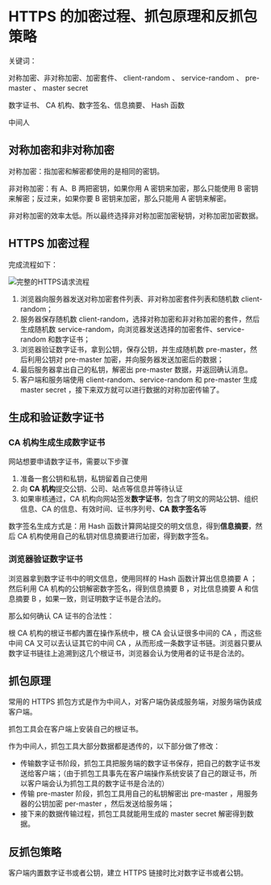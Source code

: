 # HTTPS 的加密过程、抓包原理和反抓包策略

关键词：

对称加密、非对称加密、加密套件、 client-random 、 service-random 、 pre-master 、 master secret

数字证书、 CA 机构、数字签名、信息摘要、 Hash 函数

中间人

## 对称加密和非对称加密

对称加密：指加密和解密都使用的是相同的密钥。

非对称加密：有 A、B 两把密钥，如果你用 A 密钥来加密，那么只能使用 B 密钥来解密；反过来，如果你要 B 密钥来加密，那么只能用 A 密钥来解密。

非对称加密的效率太低。所以最终选择非对称加密加密秘钥，对称加密加密数据。

## HTTPS 加密过程

完成流程如下：

![完整的HTTPS请求流程](http://storage.icyc.cc/p/20211124/rc-upload-1637669042783-8.png)

1. 浏览器向服务器发送对称加密套件列表、非对称加密套件列表和随机数 client-random；
2. 服务器保存随机数 client-random，选择对称加密和非对称加密的套件，然后生成随机数 service-random，向浏览器发送选择的加密套件、service-random 和数字证书；
3. 浏览器验证数字证书，拿到公钥，保存公钥，并生成随机数 pre-master，然后利用公钥对 pre-master 加密，并向服务器发送加密后的数据；
4. 最后服务器拿出自己的私钥，解密出 pre-master 数据，并返回确认消息。
5. 客户端和服务端使用 client-random、service-random 和 pre-master 生成 master secret ，接下来双方就可以进行数据的对称加密传输了。

## 生成和验证数字证书

### CA 机构生成生成数字证书

网站想要申请数字证书，需要以下步骤

1. 准备一套公钥和私钥，私钥留着自己使用
2. 向 **CA 机构**提交公钥、公司、站点等信息并等待认证
3. 如果审核通过，CA 机构向网站签发**数字证书**，包含了明文的网站公钥、组织信息、CA 的信息、有效时间、证书序列号、**CA 数字签名**等

数字签名生成方式是：用 Hash 函数计算网站提交的明文信息，得到**信息摘要**，然后 CA 机构使用自己的私钥对信息摘要进行加密，得到数字签名。

### 浏览器验证数字证书

浏览器拿到数字证书中的明文信息，使用同样的 Hash 函数计算出信息摘要 A ；然后利用 CA 机构的公钥解密数字签名，得到信息摘要 B ，对比信息摘要 A 和信息摘要 B ，如果一致，则证明数字证书是合法的。

那么如何确认 CA 证书的合法性：

根 CA 机构的根证书都内置在操作系统中，根 CA 会认证很多中间的 CA ，而这些中间 CA 又可以去认证其它的中间 CA ，从而形成一条数字证书链。浏览器只要从数字证书链往上追溯到这几个根证书，浏览器会认为使用者的证书是合法的。

## 抓包原理

常用的 HTTPS 抓包方式是作为中间人，对客户端伪装成服务端，对服务端伪装成客户端。

抓包工具会在客户端上安装自己的根证书。

作为中间人，抓包工具大部分数据都是透传的，以下部分做了修改：

* 传输数字证书阶段，抓包工具把服务端的数字证书保存，把自己的数字证书发送给客户端；（由于抓包工具事先在客户端操作系统安装了自己的跟证书，所以客户端会认为抓包工具的数字证书是合法的）
* 传输 pre-master 阶段，抓包工具用自己的私钥解密出 pre-master ，用服务器的公钥加密 per-master ，然后发送给服务端；
* 接下来的数据传输过程，抓包工具就能用生成的 master secret 解密得到数据。 

## 反抓包策略

客户端内置数字证书或者公钥，建立 HTTPS 链接时比对数字证书或者公钥。
